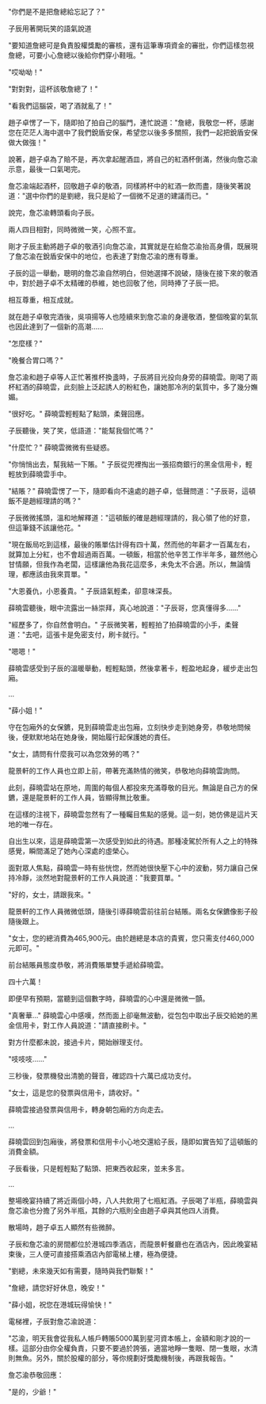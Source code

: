 "你們是不是把詹總給忘記了？" 

子辰用著開玩笑的語氣說道

"要知道詹總可是負責股權獎勵的審核，還有這筆專項資金的審批，你們這樣忽視詹總，可要小心詹總以後給你們穿小鞋哦。"

"哎呦呦！"

"對對對，這杯該敬詹總了！"

"看我們這腦袋，喝了酒就亂了！"

趙子卓愣了一下，隨即拍了拍自己的腦門，連忙說道："詹總，我敬您一杯，感謝您在茫茫人海中選中了我們銳盾安保，希望您以後多多關照，我們一起把銳盾安保做大做強！"

說著，趙子卓為了賠不是，再次拿起醒酒皿，將自己的紅酒杯倒滿，然後向詹芯渝示意，最後一口氣喝完。

詹芯渝端起酒杯，回敬趙子卓的敬酒，同樣將杯中的紅酒一飲而盡，隨後笑著說道："選中你們的是劉總，我只是給了一個微不足道的建議而已。"

說完，詹芯渝轉頭看向子辰。

兩人四目相對，同時微微一笑，心照不宣。

剛才子辰主動將趙子卓的敬酒引向詹芯渝，其實就是在給詹芯渝抬高身價，既展現了詹芯渝在銳盾安保中的地位，也表達了對詹芯渝的應有尊重。

子辰的這一舉動，聰明的詹芯渝自然明白，但她選擇不說破，隨後在接下來的敬酒中，對於趙子卓不太精確的恭維，她也回敬了他，同時捧了子辰一把。

相互尊重，相互成就。

就在趙子卓敬完酒後，吳項揚等人也陸續來到詹芯渝的身邊敬酒，整個晚宴的氣氛也因此達到了一個新的高潮……

"怎麼樣？"

"晚餐合胃口嗎？"

詹芯渝和趙子卓等人正忙著推杯換盞時，子辰將目光投向身旁的薛曉雲。剛喝了兩杯紅酒的薛曉雲，此刻臉上泛起誘人的粉紅色，讓她那冷冽的氣質中，多了幾分嫵媚。

"很好吃。" 薛曉雲輕輕點了點頭，柔聲回應。

子辰聽後，笑了笑，低語道："能幫我個忙嗎？"

"什麼忙？" 薛曉雲微微有些疑惑。

"你悄悄出去，幫我結一下賬。" 子辰從兜裡掏出一張招商銀行的黑金信用卡，輕輕放到薛曉雲手中。

"結賬？" 薛曉雲愣了一下，隨即看向不遠處的趙子卓，低聲問道："子辰哥，這頓飯不是趙經理請的嗎？"

子辰微微搖頭，溫和地解釋道："這頓飯的確是趙經理請的，我心領了他的好意，但這筆錢不該讓他花。"

"現在飯局吃到這樣，最後的賬單估計得有四十萬，然而他的年薪才一百萬左右，就算加上分紅，也不會超過兩百萬。一頓飯，相當於他辛苦工作半年多，雖然他心甘情願，但我作為老闆，這樣讓他為我花這麼多，未免太不合適。所以，無論情理，都應該由我來買單。"

"大恩養仇，小恩養貴。" 子辰語氣輕柔，卻意味深長。

薛曉雲聽後，眼中流露出一絲崇拜，真心地說道："子辰哥，您真懂得多……"

"經歷多了，你自然會明白。" 子辰微笑著，輕輕拍了拍薛曉雲的小手，柔聲道："去吧，這張卡是免密支付，刷卡就行。"

"嗯嗯！"

薛曉雲感受到子辰的溫暖舉動，輕輕點頭，然後拿著卡，輕盈地起身，緩步走出包廂。

...

"薛小姐！"

守在包廂外的女保鑣，見到薛曉雲走出包廂，立刻快步走到她身旁，恭敬地問候後，便默默地站在她身後，開始履行起保護她的責任。

"女士，請問有什麼我可以為您效勞的嗎？"

龍景軒的工作人員也立即上前，帶著充滿熱情的微笑，恭敬地向薛曉雲詢問。

此刻，薛曉雲站在原地，周圍的每個人都投來充滿尊敬的目光。無論是自己方的保鑣，還是龍景軒的工作人員，皆顯得無比敬重。

在這樣的注視下，薛曉雲忽然有了一種矚目焦點的感覺。這一刻，她仿佛是這片天地的唯一存在。

自出生以來，這是薛曉雲第一次感受到如此的待遇。那種凌駕於所有人之上的特殊感覺，瞬間滿足了她內心深處的虛榮心。

面對眾人焦點，薛曉雲一時有些恍惚，然而她很快壓下心中的波動，努力讓自己保持冷靜，淡然地對龍景軒的工作人員說道："我要買單。"

"好的，女士，請跟我來。"

龍景軒的工作人員微微低頭，隨後引導薛曉雲前往前台結賬。兩名女保鑣像影子般隨後跟上。

"女士，您的總消費為465,900元。由於趙總是本店的貴賓，您只需支付460,000元即可。"

前台結賬員態度恭敬，將消費賬單雙手遞給薛曉雲。

四十六萬！

即便早有預期，當聽到這個數字時，薛曉雲的心中還是微微一顫。

"真奢華…" 薛曉雲心中感嘆，然而面上卻毫無波動，從包包中取出子辰交給她的黑金信用卡，對工作人員說道："請直接刷卡。"

對方什麼都未說，接過卡片，開始辦理支付。

"吱吱吱……" 

三秒後，發票機發出清脆的聲音，確認四十六萬已成功支付。

"女士，這是您的發票與信用卡，請收好。" 

薛曉雲接過發票與信用卡，轉身朝包廂的方向走去。

...

薛曉雲回到包廂後，將發票和信用卡小心地交還給子辰，隨即如實告知了這頓飯的消費金額。

子辰看後，只是輕輕點了點頭、把東西收起來，並未多言。

...

整場晚宴持續了將近兩個小時，八人共飲用了七瓶紅酒。子辰喝了半瓶，薛曉雲與詹芯渝也分擔了另外半瓶，其餘的六瓶則全由趙子卓與其他四人消費。

散場時，趙子卓五人顯然有些微醉。

子辰和詹芯渝的房間都位於港城四季酒店，而龍景軒餐廳也在酒店內，因此晚宴結束後，三人便可直接搭乘酒店內部電梯上樓，極為便捷。

"劉總，未來幾天如有需要，隨時與我們聯繫！"

"詹總，請您好好休息，晚安！"

"薛小姐，祝您在港城玩得愉快！"

電梯裡，子辰對詹芯渝說道：

"芯渝，明天我會從我私人帳戶轉賬5000萬到星河資本帳上，金額和剛才說的一樣。這部分由你全權負責，只要不要過於誇張，適當地睜一隻眼、閉一隻眼，水清則無魚。另外，關於股權的部分，等你規劃好獎勵機制後，再跟我報告。"

詹芯渝恭敬回應：

"是的，少爺！"